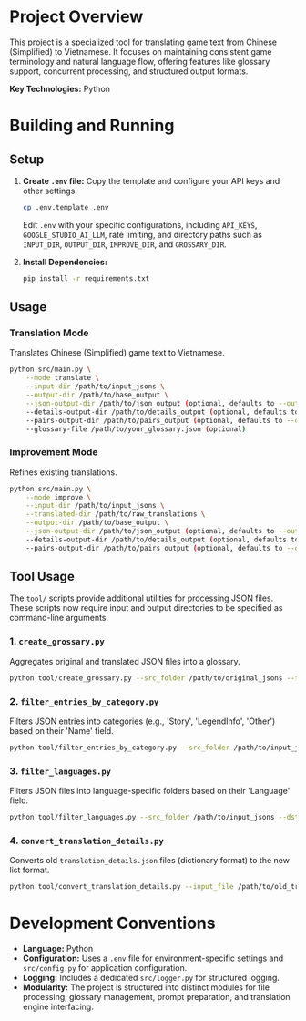 # Project Overview

This project is a specialized tool for translating game text from Chinese (Simplified) to Vietnamese. It focuses on maintaining consistent game terminology and natural language flow, offering features like glossary support, concurrent processing, and structured output formats.

**Key Technologies:** Python

# Building and Running

## Setup

1.  **Create `.env` file:** Copy the template and configure your API keys and other settings.
    ```bash
    cp .env.template .env
    ```
    Edit `.env` with your specific configurations, including `API_KEYS`, `GOOGLE_STUDIO_AI_LLM`, rate limiting, and directory paths such as `INPUT_DIR`, `OUTPUT_DIR`, `IMPROVE_DIR`, and `GROSSARY_DIR`.

2.  **Install Dependencies:**
    ```bash
    pip install -r requirements.txt
    ```

## Usage

### Translation Mode

Translates Chinese (Simplified) game text to Vietnamese.

```bash
python src/main.py \
    --mode translate \
    --input-dir /path/to/input_jsons \
    --output-dir /path/to/base_output \
    --json-output-dir /path/to/json_output (optional, defaults to --output-dir/json) \
    --details-output-dir /path/to/details_output (optional, defaults to --output-dir/details) \
    --pairs-output-dir /path/to/pairs_output (optional, defaults to --output-dir/pairs) \
    --glossary-file /path/to/your_glossary.json (optional)
```

### Improvement Mode

Refines existing translations.

```bash
python src/main.py \
    --mode improve \
    --input-dir /path/to/input_jsons \
    --translated-dir /path/to/raw_translations \
    --output-dir /path/to/base_output \
    --json-output-dir /path/to/json_output (optional, defaults to --output-dir/json) \
    --details-output-dir /path/to/details_output (optional, defaults to --output-dir/details) \
    --pairs-output-dir /path/to/pairs_output (optional, defaults to --output-dir/pairs)
```

## Tool Usage

The `tool/` scripts provide additional utilities for processing JSON files. These scripts now require input and output directories to be specified as command-line arguments.

### 1. `create_grossary.py`

Aggregates original and translated JSON files into a glossary.

```bash
python tool/create_grossary.py --src_folder /path/to/original_jsons --tgt_folder /path/to/translated_jsons --output_json /path/to/output_glossary.json --output_txt /path/to/output_glossary.txt
```

### 2. `filter_entries_by_category.py`

Filters JSON entries into categories (e.g., 'Story', 'LegendInfo', 'Other') based on their 'Name' field.

```bash
python tool/filter_entries_by_category.py --src_folder /path/to/input_jsons --dst_base_folder /path/to/output_categorized_jsons
```

### 3. `filter_languages.py`

Filters JSON files into language-specific folders based on their 'Language' field.

```bash
python tool/filter_languages.py --src_folder /path/to/input_jsons --dst_base_folder /path/to/output_language_filtered_jsons
```

### 4. `convert_translation_details.py`

Converts old `translation_details.json` files (dictionary format) to the new list format.

```bash
python tool/convert_translation_details.py --input_file /path/to/old_translation_details.json --output_file /path/to/new_translation_details.json
```

# Development Conventions

*   **Language:** Python
*   **Configuration:** Uses a `.env` file for environment-specific settings and `src/config.py` for application configuration.
*   **Logging:** Includes a dedicated `src/logger.py` for structured logging.
*   **Modularity:** The project is structured into distinct modules for file processing, glossary management, prompt preparation, and translation engine interfacing.
